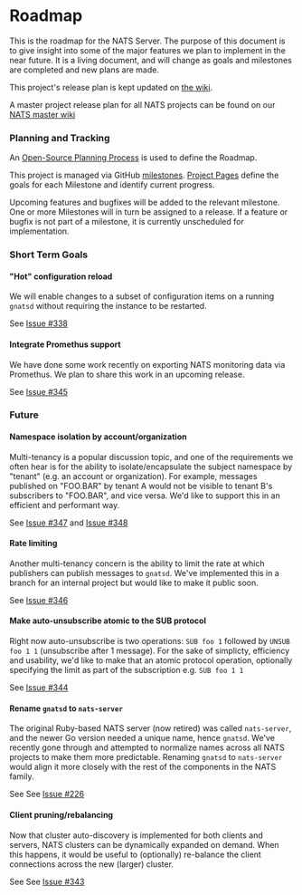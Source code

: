 # Roadmap

This is the roadmap for the NATS Server. The purpose of this document is to give insight into some of
the major features we plan to implement in the near future. It is a living document, and will change
 as goals and milestones are completed and new plans are made.

This project's release plan is kept updated on [the wiki](https://github.com/nats-io/gnatsd/wiki).

A master project release plan for all NATS projects can be found on our 
[NATS master wiki](https://github.com/nats-io/roadmap/wiki)

### Planning and Tracking

An [Open-Source Planning Process](https://github.com/nats-io/gnatsd/wiki/Open-Source-Planning-Process) is 
used to define the Roadmap. 

This project is managed via GitHub [milestones](https://github.com/nats-io/gnatsd/milestones). 
[Project Pages](https://github.com/nats-io/gnatsd/wiki) define the 
goals for each Milestone and identify current progress.

Upcoming features and bugfixes will be added to the relevant milestone. One or more Milestones will
 in turn be assigned to a release.
If a feature or bugfix is not part of a milestone, it is currently unscheduled for implementation. 

### Short Term Goals

#### "Hot" configuration reload

We will enable changes to a subset of configuration items on a running `gnatsd` without requiring
the instance to be restarted.  
  
See [Issue #338](https://github.com/nats-io/gnatsd/issues/338)
  
#### Integrate Promethus support 

We have done some work recently on exporting NATS monitoring data via Promethus. We plan to 
share this work in an upcoming release.
 
See [Issue #345](https://github.com/nats-io/gnatsd/issues/345)


### Future

#### Namespace isolation by account/organization

Multi-tenancy is a popular discussion topic, and one of the requirements we often hear is for the 
ability to isolate/encapsulate the subject namespace by "tenant" (e.g. an account or organization). 
For example, messages published on "FOO.BAR" by tenant A would not be visible to tenant B's 
subscribers to "FOO.BAR", and vice versa. We'd like to support this in an efficient and performant way. 

See [Issue #347](https://github.com/nats-io/gnatsd/issues/347) and [Issue #348](https://github.com/nats-io/gnatsd/issues/348)

#### Rate limiting

Another multi-tenancy concern is the ability to limit the rate at which publishers can publish messages
to `gnatsd`. We've implemented this in a branch for an internal project but would like to make it public soon.
 
See [Issue #346](https://github.com/nats-io/gnatsd/issues/346)

#### Make auto-unsubscribe atomic to the SUB protocol

Right now auto-unsubscribe is two operations: `SUB foo 1` followed by `UNSUB foo 1 1` (unsubscribe 
after 1 message). For the sake of simplicty, efficiency and usability, we'd like to make that an 
atomic protocol operation, optionally specifying the limit as part of the subscription e.g. `SUB foo 1 1`

See [Issue #344](https://github.com/nats-io/gnatsd/issues/344)

#### Rename `gnatsd` to `nats-server`

The original Ruby-based NATS server (now retired) was called `nats-server`, and the newer Go 
version needed a unique name, hence `gnatsd`. We've recently gone through and attempted to 
normalize names across all NATS projects to make them more predictable. Renaming `gnatsd` to 
`nats-server` would align it more closely with the rest of the components in the NATS family.
 
See See [Issue #226](https://github.com/nats-io/gnatsd/issues/226)

#### Client pruning/rebalancing

Now that cluster auto-discovery is implemented for both clients and servers, NATS clusters can 
be dynamically expanded on demand. When this happens, it would be useful to (optionally) re-balance
 the client connections across the new (larger) cluster.
 
 See See [Issue #343](https://github.com/nats-io/gnatsd/issues/343)
 
 